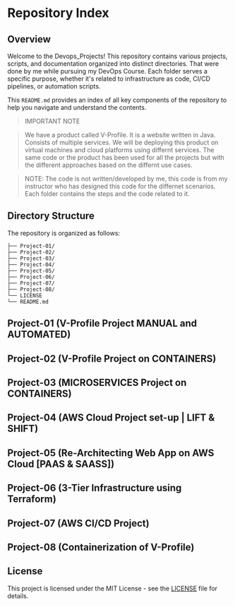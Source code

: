 # Repository Index
## Overview
Welcome to the Devops_Projects! This repository contains various projects, scripts, and documentation organized into distinct directories.
That were done by me while pursuing my DevOps Course.
Each folder serves a specific purpose, whether it's related to infrastructure as code, CI/CD pipelines, or automation scripts.

This `README.md` provides an index of all key components of the repository to help you navigate and understand the contents.

> IMPORTANT NOTE


> We have a product called V-Profile. It is a website written in Java. Consists of multiple services.
> We will be deploying this product on virtual machines and cloud platforms using differnt services.
> The same code or the product has been used for all the projects but with the different approaches based on the differnt use cases.

> NOTE: The code is not written/developed by me, this code is from my instructor who has designed this code for the differnet scenarios.
> Each folder contains the steps and the code related to it.


## Directory Structure

The repository is organized as follows:

```plaintext
├── Project-01/
├── Project-02/
├── Project-03/
├── Project-04/
├── Project-05/
├── Project-06/
├── Project-07/
├── Project-08/
└── LICENSE
└── README.md
```

## Project-01 (V-Profile Project MANUAL and AUTOMATED)

## Project-02 (V-Profile Project on CONTAINERS)

## Project-03 (MICROSERVICES Project on CONTAINERS)

## Project-04 (AWS Cloud Project set-up | LIFT & SHIFT)

## Project-05 (Re-Architecting Web App on AWS Cloud [PAAS & SAASS])

## Project-06 (3-Tier Infrastructure using Terraform)

## Project-07 (AWS CI/CD Project)

## Project-08 (Containerization of V-Profile)
  
  
## License

This project is licensed under the MIT License - see the [LICENSE](LICENSE) file for details.



